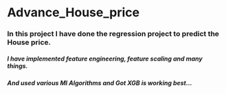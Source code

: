 # Advance_House_price
### In this project I have done the regression project to predict the House price.

##### I have implemented feature engineering, feature scaling and many things. 
##### And used various Ml Algorithms and Got XGB is working best...
